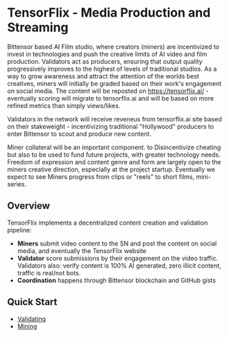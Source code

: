 # TensorFlix - Media Production and Streaming

Bittensor based AI Film studio, where creators (miners) are incentivized to invest in technologies and push the creative limits of AI video and film production. Validators act as producers, ensuring that output quality progressively improves to the highest of levels of traditional studios. As a way to grow awareness and attract the attention of the worlds best creatives, miners will initially be graded based on their work's engagement on social media. The content will be reposted on https://tensorflix.ai/ - eventually scoring will migrate to tensorflix.ai and will be based on more refined metrics than simply views/likes. 

Validators in the network will receive reveneus from tensorflix.ai site based on their stakeweight - incentivizing traditional "Hollywood" producers to enter Bittensor to scout and produce new content. 

Miner collateral will be an important component. to Disincentivize cheating but also to be used to fund future projects, with greater technology needs. 
Freedom of expression and content genre and form are largely open to the miners creative direction, especially at the project startup. Eventually we expect to see Miners progress from clips or "reels" to short films, mini-series.  


## Overview

TensorFlix implements a decentralized content creation and validation pipeline:
- **Miners** submit video content to the SN and post the content on social media, and eventually the TensorFlix website
- **Validator**  score submissions by their engagement on the video traffic. Validators also: verify content is 100% AI generated, zero illicit content, traffic is real/not bots. 
- **Coordination** happens through Bittensor blockchain and GitHub gists

## Quick Start

- [Validating](docs/validating.md)
- [Mining](docs/mining.md)
